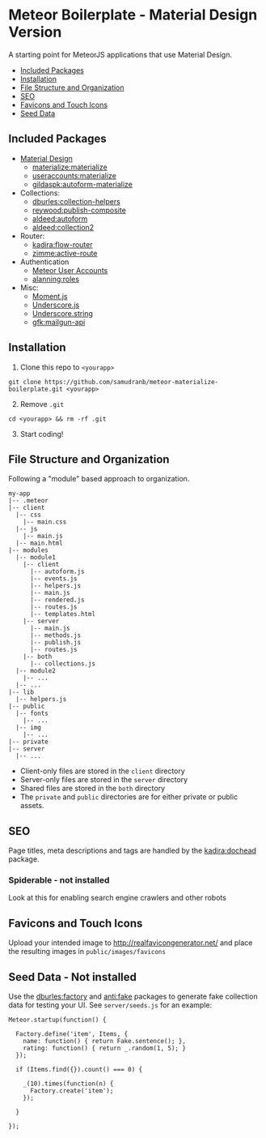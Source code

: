 # Meteor Boilerplate - Material Design Version

A starting point for MeteorJS applications that use Material Design.

* [Included Packages](#included-packages)
* [Installation](#installation)
* [File Structure and Organization](#file-structure)
* [SEO](#seo)
* [Favicons and Touch Icons](#favicons-and-touch-icons)
* [Seed Data](#seed-data)

## <a name="included-packages"></a> Included Packages

* [Material Design](http://www.google.com/design/spec/material-design/introduction.html)
  * [materialize:materialize](http://materializecss.com/)
  * [useraccounts:materialize](https://github.com/meteor-useraccounts/materialize)
  * [gildaspk:autoform-materialize](https://github.com/djhi/meteor-autoform-materialize/)
* Collections:
  * [dburles:collection-helpers](https://github.com/dburles/meteor-collection-helpers)
  * [reywood:publish-composite](https://github.com/englue/meteor-publish-composite)
  * [aldeed:autoform](https://github.com/aldeed/meteor-autoform)
  * [aldeed:collection2](https://github.com/aldeed/meteor-collection2)
* Router:
  * [kadira:flow-router](https://github.com/kadirahq/flow-router)
  * [zimme:active-route](https://github.com/zimme/meteor-active-route)
* Authentication
  * [Meteor User Accounts](https://github.com/meteor-useraccounts/core)
  * [alanning:roles](https://github.com/alanning/meteor-roles)
* Misc:
  * [Moment.js](http://momentjs.com/)
  * [Underscore.js](http://underscorejs.org/)
  * [Underscore.string](http://epeli.github.io/underscore.string/)
  * [gfk:mailgun-api](https://atmospherejs.com/gfk/mailgun-api)

## <a name="installation"></a>Installation

1. Clone this repo to `<yourapp>`

  `git clone https://github.com/samudranb/meteor-materialize-boilerplate.git <yourapp>`

2. Remove `.git`

  `cd <yourapp> && rm -rf .git`

3. Start coding!

## <a name="file-structure"></a>File Structure and Organization

Following a "module" based approach to organization.
```
my-app
|-- .meteor
|-- client
  |-- css
    |-- main.css
  |-- js
    |-- main.js
  |-- main.html
|-- modules
  |-- module1
    |-- client
      |-- autoform.js
      |-- events.js
      |-- helpers.js
      |-- main.js
      |-- rendered.js
      |-- routes.js
      |-- templates.html
    |-- server
      |-- main.js
      |-- methods.js
      |-- publish.js
      |-- routes.js
    |-- both
      |-- collections.js
  |-- module2
    |-- ...
  |-- ...
|-- lib
  |-- helpers.js
|-- public
  |-- fonts
    |-- ...
  |-- img
    |-- ...
|-- private
|-- server
  |-- ...
```

* Client-only files are stored in the `client` directory
* Server-only files are stored in the `server` directory
* Shared files are stored in the `both` directory
* The `private` and `public` directories are for either private or public assets.

## <a name="seo"></a> SEO

Page titles, meta descriptions and tags are handled by the [kadira:dochead](https://atmospherejs.com/kadira/dochead) package.

### Spiderable - not installed
Look at this for enabling search engine crawlers and other robots

## <a name="favicons-and-touch-icons"></a>Favicons and Touch Icons

Upload your intended image to http://realfavicongenerator.net/ and place the resulting images in `public/images/favicons`

## Seed Data - Not installed

Use the [dburles:factory](https://github.com/percolatestudio/meteor-factory) and [anti:fake](https://github.com/anticoders/meteor-fake/) packages to generate fake collection data for testing your UI. See `server/seeds.js` for an example:

```
Meteor.startup(function() {

  Factory.define('item', Items, {
    name: function() { return Fake.sentence(); },
    rating: function() { return _.random(1, 5); }
  });

  if (Items.find({}).count() === 0) {

    _(10).times(function(n) {
      Factory.create('item');
    });

  }

});

```
